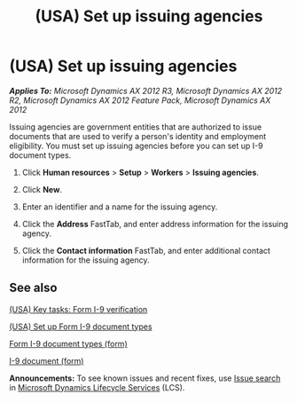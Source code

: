 ﻿---
title: (USA) Set up issuing agencies
TOCTitle: (USA) Set up issuing agencies
ms:assetid: df1dccb6-6444-43e1-9e90-05acab901feb
ms:mtpsurl: https://technet.microsoft.com/en-us/library/Hh781105(v=AX.60)
ms:contentKeyID: 43894522
ms.date: 04/18/2014
mtps_version: v=AX.60
---

# (USA) Set up issuing agencies 


_**Applies To:** Microsoft Dynamics AX 2012 R3, Microsoft Dynamics AX 2012 R2, Microsoft Dynamics AX 2012 Feature Pack, Microsoft Dynamics AX 2012_

Issuing agencies are government entities that are authorized to issue documents that are used to verify a person's identity and employment eligibility. You must set up issuing agencies before you can set up I-9 document types.

1.  Click **Human resources** \> **Setup** \> **Workers** \> **Issuing agencies**.

2.  Click **New**.

3.  Enter an identifier and a name for the issuing agency.

4.  Click the **Address** FastTab, and enter address information for the issuing agency.

5.  Click the **Contact information** FastTab, and enter additional contact information for the issuing agency.

## See also

[(USA) Key tasks: Form I-9 verification](usa-key-tasks-form-i-9-verification.md)

[(USA) Set up Form I-9 document types](usa-set-up-form-i-9-document-types.md)

[Form I-9 document types (form)](https://technet.microsoft.com/en-us/library/hh227352\(v=ax.60\))

[I-9 document (form)](https://technet.microsoft.com/en-us/library/hh227380\(v=ax.60\))

  
**Announcements:** To see known issues and recent fixes, use [Issue search](http://go.microsoft.com/fwlink/?linkid=389258) in [Microsoft Dynamics Lifecycle Services](http://go.microsoft.com/fwlink/?linkid=306505) (LCS).

